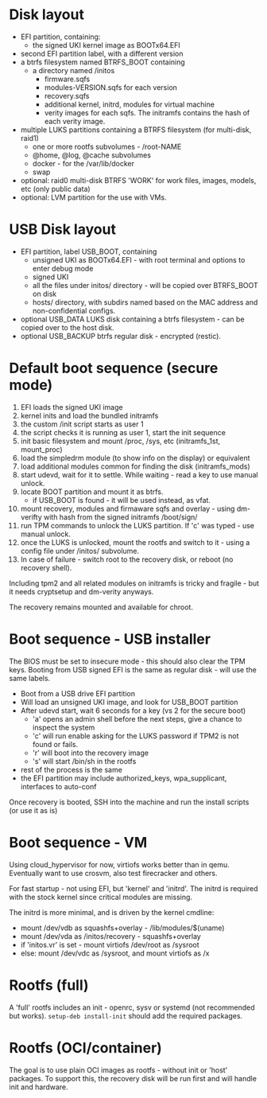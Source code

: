 # Disk layout 

- EFI partition, containing:
  - the signed UKI kernel image as BOOTx64.EFI
- second EFI partition label, with a different version
- a btrfs filesystem named BTRFS_BOOT containing
  - a directory named /initos
    - firmware.sqfs 
    - modules-VERSION.sqfs for each version
    - recovery.sqfs
    - additional kernel, initrd, modules for virtual machine
    - verity images for each sqfs. The initramfs contains the hash of each verity image.
- multiple LUKS partitions containing a BTRFS filesystem (for multi-disk, raid1)
  - one or more rootfs subvolumes - /root-NAME
  - @home, @log, @cache subvolumes
  - docker - for the /var/lib/docker
  - swap
- optional: raid0 multi-disk BTRFS 'WORK' for work files, images, models, etc (only public data)
- optional: LVM partition for the use with VMs.

# USB Disk layout

- EFI partition, label USB_BOOT, containing 
  - unsigned UKI as BOOTx64.EFI - with root terminal and options to enter debug mode
  - signed UKI
  - all the files under initos/ directory - will be copied over BTRFS_BOOT on disk
  - hosts/ directory, with subdirs named based on the MAC address and non-confidential configs.
- optional USB_DATA LUKS disk containing a btrfs filesystem - can be copied over to the host disk.
- optional USB_BACKUP btrfs regular disk - encrypted (restic).


# Default boot sequence (secure mode)

1. EFI loads the signed UKI image
2. kernel inits and load the bundled initramfs
3. the custom /init script starts as user 1
4. the script checks it is running as user 1, start the init sequence
5. init basic filesystem and mount /proc, /sys, etc (initramfs_1st, mount_proc)
6. load the simpledrm module (to show info on the display) or equivalent
7. load additional modules common for finding the disk (initramfs_mods)
8. start udevd, wait for it to settle. While waiting - read a key to use manual unlock.
9. locate BOOT partition and mount it as btrfs.
   - if USB_BOOT is found - it will be used instead, as vfat.
10. mount recovery, modules and firmaware sqfs and overlay - using dm-verifty with hash from 
  the signed initramfs /boot/sign/
11. run TPM commands to unlock the LUKS partition. If 'c' was typed - use manual unlock.
12. once the LUKS is unlocked, mount the rootfs and switch to it - using a config file 
  under /initos/ subvolume.
13. In case of failure - switch root to the recovery disk, or reboot (no recovery shell).

Including tpm2 and all related modules on initramfs is tricky and fragile - but it needs 
cryptsetup and dm-verity anyways. 

The recovery remains mounted and available for chroot.

# Boot sequence - USB installer

The BIOS must be set to insecure mode - this should also clear the TPM keys.
Booting from USB signed EFI is the same as regular disk - will use the same labels.

- Boot from a USB drive EFI partition
- Will load an unsigned UKI image, and look for USB_BOOT partition
- After udevd start, wait 6 seconds for a key (vs 2 for the secure boot)
  - 'a' opens an admin shell before the next steps, give a chance to inspect the system
  - 'c' will run enable asking for the LUKS password if TPM2 is not found or fails.
  - 'r' will boot into the recovery image
  - 's' will start /bin/sh in the rootfs
- rest of the process is the same
- the EFI partition may include authorized_keys, wpa_supplicant, interfaces to auto-conf

Once recovery is booted, SSH into the machine and run the install scripts (or use it as is)

# Boot sequence - VM

Using cloud_hypervisor for now, virtiofs works better than in qemu. Eventually want to use crosvm,
also test firecracker and others.

For fast startup - not using EFI, but 'kernel' and 'initrd'. The initrd is required with the stock
kernel since critical modules are missing. 

The initrd is more minimal, and is driven by the kernel cmdline:

- mount /dev/vdb as squashfs+overlay - /lib/modules/$(uname)
- mount /dev/vda as /initos/recovery - squashfs+overlay
- if 'initos.vr' is set - mount virtiofs /dev/root as /sysroot
- else: mount /dev/vdc as /sysroot, and mount virtiofs as /x

# Rootfs (full)

A 'full' rootfs includes an init - openrc, sysv or systemd (not recommended but works).
`setup-deb install-init` should add the required packages.

# Rootfs (OCI/container)

The goal is to use plain OCI images as rootfs - without init or 'host' packages. To support this, 
the recovery disk will be run first and will handle init and hardware.

